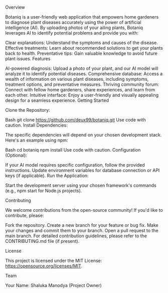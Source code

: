 Overview

Botaniq is a user-friendly web application that empowers home gardeners to diagnose plant diseases accurately using the power of artificial intelligence (AI). By uploading photos of your ailing plants, Botaniq leverages AI to identify potential problems and provide you with:

Clear explanations: Understand the symptoms and causes of the disease.
Effective treatments: Learn about recommended solutions to get your plants back to health.
Preventative tips: Gain valuable knowledge to avoid future plant issues.
Features

AI-powered diagnosis: Upload a photo of your plant, and our AI model will analyze it to identify potential diseases.
Comprehensive database: Access a wealth of information on various plant diseases, including symptoms, treatment options, and preventative measures.
Thriving community forum: Connect with fellow home gardeners, share experiences, and learn from each other.
Intuitive interface: Enjoy a user-friendly and visually appealing design for a seamless experience.
Getting Started

Clone the Repository:

Bash
git clone https://github.com/deux99/botaniq.git
Use code with caution.
Install Dependencies:

The specific dependencies will depend on your chosen development stack. Here's an example using npm:

Bash
cd botaniq
npm install
Use code with caution.
Configuration (Optional):

If your AI model requires specific configuration, follow the provided instructions.
Update environment variables for database connection or API keys (if applicable).
Run the Application:

Start the development server using your chosen framework's commands (e.g., npm start for Node.js projects).

Contributing

We welcome contributions from the open-source community! If you'd like to contribute, please:

Fork the repository.
Create a new branch for your feature or bug fix.
Make your changes and commit them to your branch.
Open a pull request to the main branch.
For detailed contribution guidelines, please refer to the CONTRIBUTING.md file (if present).

License

This project is licensed under the MIT License: https://opensource.org/licenses/MIT.

Team

Your Name: Shaluka Manodya (Project Owner)
